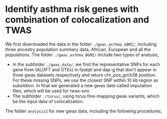 # Identify asthma risk genes with combination of colocalization and TWAS



We first downloaded the data in the folder `./gwas_asthma_GBMI/`, including three ancestry population summary data, African, European and all the populations. The folder `./gwas_asthma_BGMI/` include two types of analysis,
- In the subfolder `./gwas_data/`, we find the representative SNPs for each gene from (ALOFT and GTEx) in fastqtl and dap-g that don't appear in three gwas datasets respectively and return chr_pos_grch38 position. For these missing SNPs, we use the closest SNP within 10 kb region as subsitition. In final we generated a new gwas data called imputation files, which will be used for twas-smr. 
- The subfolder `./torus/`, using torus fine-mapping gwas variants, which be the input data of colocalization.     

The folder `analysis2` for new gwas data, including the following procedures,